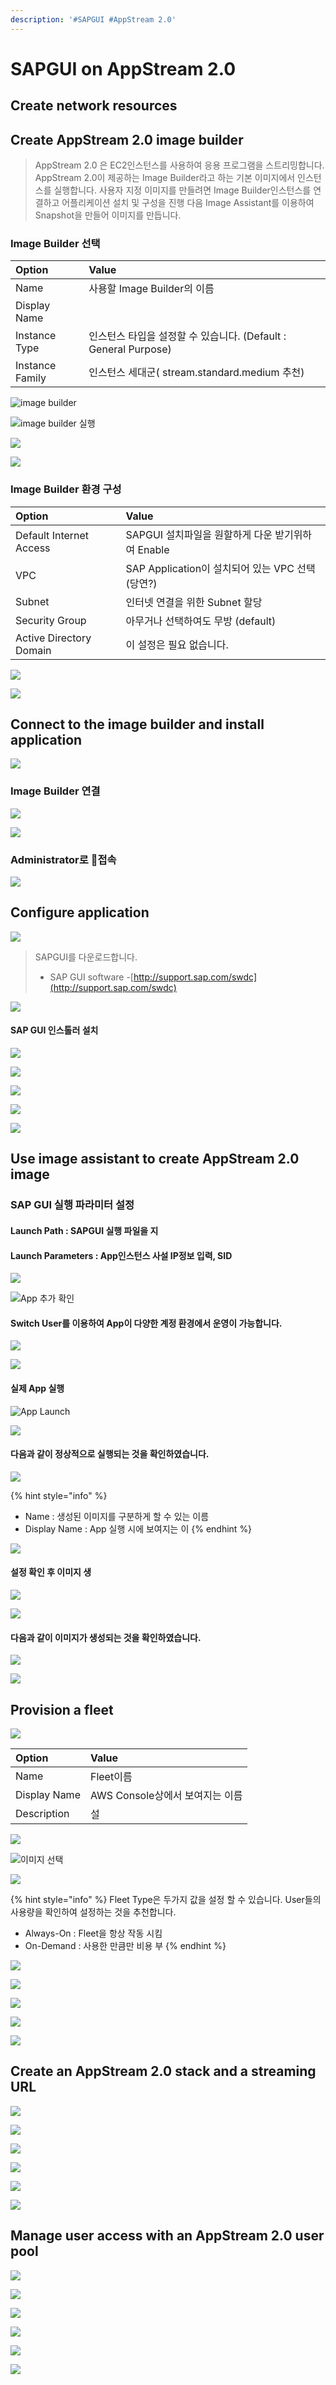 ```yaml
---
description: '#SAPGUI #AppStream 2.0'
---
```


# SAPGUI on AppStream 2.0

## Create network resources

## Create AppStream 2.0 image builder

> AppStream 2.0 은 EC2인스턴스를 사용하여 응용 프로그램을 스트리밍합니다. AppStream 2.0이 제공하는 Image Builder라고 하는 기본 이미지에서 인스턴스를 실행합니다. 사용자 지정 이미지를 만들려면 Image Builder인스턴스를 연결하고 어플리케이션 설치 및 구성을 진행 다음 Image Assistant를 이용하여 Snapshot을 만들어 이미지를 만듭니다.

### Image Builder 선택

| Option | Value |
| :--- | :--- |
| Name | 사용할 Image Builder의 이름 |
| Display Name |  |
| Instance Type | 인스턴스 타입을 설정할 수 있습니다. \(Default : General Purpose\) |
| Instance Family | 인스턴스 세대군\( stream.standard.medium 추천\) |

![image builder](.gitbook/assets/image%20%28102%29.png)

![image builder &#xC2E4;&#xD589;](.gitbook/assets/image%20%2810%29.png)

![](.gitbook/assets/image%20%288%29.png)

![](.gitbook/assets/image%20%2841%29.png)

### Image Builder 환경 구성

| Option | Value |
| :--- | :--- |
| Default Internet Access | SAPGUI 설치파일을 원할하게 다운 받기위하여 Enable |
| VPC | SAP Application이 설치되어 있는 VPC 선택\(당연?\) |
| Subnet  | 인터넷 연결을 위한 Subnet 할당 |
| Security Group | 아무거나 선택하여도 무방 \(default\) |
| Active Directory Domain | 이 설정은 필요 없습니다. |

![](.gitbook/assets/image%20%2846%29.png)

![](.gitbook/assets/image%20%2833%29.png)

## Connect to the image builder and install application

![](.gitbook/assets/image%20%28103%29.png)

### Image Builder 연결

![](.gitbook/assets/image%20%2849%29.png)

![](.gitbook/assets/image%20%2861%29.png)

### Administrator로 접속

![](.gitbook/assets/image%20%2876%29.png)

## Configure application

![](.gitbook/assets/image%20%285%29.png)

> SAPGUI를 다운로드합니다.
>
> * SAP GUI software -[http://support.sap.com/swdc](http://support.sap.com/swdc)

![](.gitbook/assets/image%20%2858%29.png)

#### SAP GUI 인스톨러 설치

![](.gitbook/assets/2019-05-29-4.46.27.png)



![](.gitbook/assets/image%20%2837%29.png)

![](.gitbook/assets/image%20%2880%29.png)

![](.gitbook/assets/image%20%28101%29.png)

![](.gitbook/assets/image%20%28106%29.png)

## Use image assistant to  create AppStream 2.0 image

### SAP GUI 실행 파라미터 설정

#### Launch Path : SAPGUI 실행 파일을 지

#### Launch Parameters : App인스턴스 사설 IP정보 입력, SID

![](.gitbook/assets/image%20%2838%29.png)

![App &#xCD94;&#xAC00; &#xD655;&#xC778;](.gitbook/assets/image%20%2816%29.png)

#### Switch User를 이용하여 App이 다양한 계정 환경에서 운영이 가능합니다.

![](.gitbook/assets/image%20%2866%29.png)

![](.gitbook/assets/image%20%2883%29.png)

#### 실제 App 실행

![App Launch](.gitbook/assets/image%20%2898%29.png)

![](.gitbook/assets/image%20%2891%29.png)

#### 다음과 같이 정상적으로 실행되는 것을 확인하였습니다.

![](.gitbook/assets/image%20%2848%29.png)

{% hint style="info" %}
* Name : 생성된 이미지를 구분하게 할 수 있는 이름
* Display Name : App 실행 시에 보여지는 이
{% endhint %}

![](.gitbook/assets/image%20%2822%29.png)

#### 설정 확인 후 이미지 생

![](.gitbook/assets/image%20%2844%29.png)

![](.gitbook/assets/image%20%2872%29.png)

#### 다음과 같이 이미지가 생성되는 것을 확인하였습니다.

![](.gitbook/assets/image%20%2832%29.png)

![](.gitbook/assets/image%20%2896%29.png)

## Provision a fleet

![](.gitbook/assets/image%20%2836%29.png)

| Option | Value |
| :--- | :--- |
| Name | Fleet이름 |
| Display Name | AWS Console상에서 보여지는 이름 |
| Description | 설 |

![](.gitbook/assets/image%20%281%29.png)

![&#xC774;&#xBBF8;&#xC9C0; &#xC120;&#xD0DD;](.gitbook/assets/image%20%2894%29.png)

![](.gitbook/assets/image%20%282%29.png)

{% hint style="info" %}
Fleet Type은 두가지 값을 설정 할 수 있습니다. User들의 사용량을 확인하여 설정하는 것을 추천합니다.

* Always-On : Fleet을 항상 작동 시킴
* On-Demand : 사용한 만큼만 비용 부
{% endhint %}

![](.gitbook/assets/image%20%2859%29.png)

![](.gitbook/assets/image%20%2864%29.png)

![](.gitbook/assets/image%20%2884%29.png)

![](.gitbook/assets/image%20%2868%29.png)

![](.gitbook/assets/image%20%2897%29.png)

## Create an AppStream 2.0 stack and a streaming URL

![](.gitbook/assets/image%20%28113%29.png)

![](.gitbook/assets/image%20%2820%29.png)

![](.gitbook/assets/image.png)

![](.gitbook/assets/image%20%286%29.png)

![](.gitbook/assets/image%20%2857%29.png)

![](.gitbook/assets/image%20%2871%29.png)

## Manage user access with an AppStream 2.0 user pool

![](.gitbook/assets/image%20%2813%29.png)

![](.gitbook/assets/image%20%2825%29.png)

![](.gitbook/assets/2019-07-02-3.03.19.png)

![](.gitbook/assets/image%20%2855%29.png)

![](.gitbook/assets/image%20%2892%29.png)

![](.gitbook/assets/image%20%2882%29.png)

